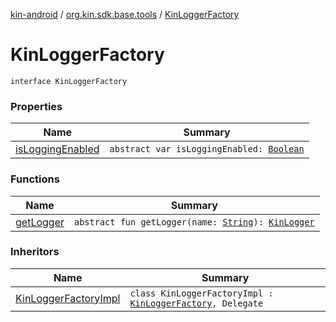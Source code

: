 [kin-android](../../index.md) / [org.kin.sdk.base.tools](../index.md) / [KinLoggerFactory](./index.md)

# KinLoggerFactory

`interface KinLoggerFactory`

### Properties

| Name | Summary |
|---|---|
| [isLoggingEnabled](is-logging-enabled.md) | `abstract var isLoggingEnabled: `[`Boolean`](https://kotlinlang.org/api/latest/jvm/stdlib/kotlin/-boolean/index.html) |

### Functions

| Name | Summary |
|---|---|
| [getLogger](get-logger.md) | `abstract fun getLogger(name: `[`String`](https://kotlinlang.org/api/latest/jvm/stdlib/kotlin/-string/index.html)`): `[`KinLogger`](../-kin-logger/index.md) |

### Inheritors

| Name | Summary |
|---|---|
| [KinLoggerFactoryImpl](../-kin-logger-factory-impl/index.md) | `class KinLoggerFactoryImpl : `[`KinLoggerFactory`](./index.md)`, Delegate` |
